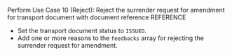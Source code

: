 Perform Use Case 10 (Reject): Reject the surrender request for amendment for transport document with document reference
REFERENCE

* Set the transport document status to `ISSUED`.
* Add one or more reasons to the `feedbacks` array for rejecting the surrender request for amendment.
